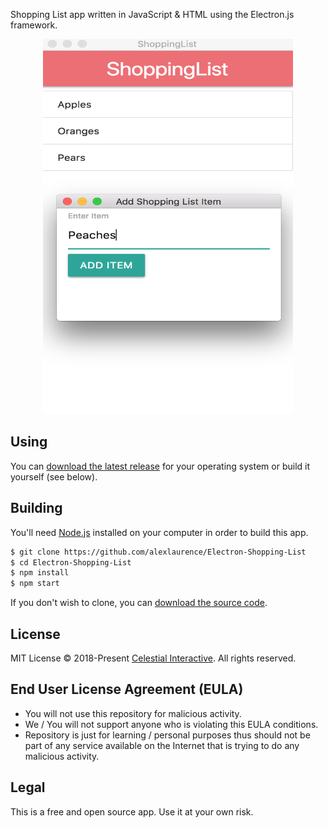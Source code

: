 Shopping List app written in JavaScript & HTML using the Electron.js framework.

<p align="center">
<img src="https://github.com/alexlaurence/Electron-Shopping-List/blob/master/screenshot.png" data-canonical-src="https://github.com/alexlaurence/Electron-Shopping-List/blob/master/screenshot.png" width="400" height="600"/>
</p>


## Using

You can [download the latest release](https://github.com/alexlaurence/Electron-Shopping-List/releases) for your operating system or build it yourself (see below).

## Building

You'll need [Node.js](https://nodejs.org) installed on your computer in order to build this app.

```bash
$ git clone https://github.com/alexlaurence/Electron-Shopping-List
$ cd Electron-Shopping-List
$ npm install
$ npm start
```

If you don't wish to clone, you can [download the source code](https://github.com/alexlaurence/Electron-Shopping-List/archive/master.zip).

## License
MIT License © 2018-Present [Celestial Interactive](https://github.com/celestialinteractive). All rights reserved.

## End User License Agreement (EULA)
- You will not use this repository for malicious activity.
- We / You will not support anyone who is violating this EULA conditions.
- Repository is just for learning / personal purposes thus should not be part of any service available on the Internet that is trying to do any malicious activity.

## Legal
This is a free and open source app. Use it at your own risk.
